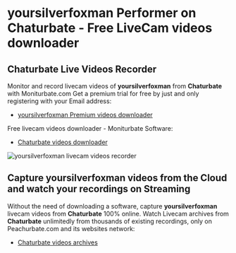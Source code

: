 # yoursilverfoxman Performer on Chaturbate - Free LiveCam videos downloader

## Chaturbate Live Videos Recorder

Monitor and record livecam videos of **yoursilverfoxman** from **Chaturbate** with Moniturbate.com
Get a premium trial for free by just and only registering with your Email address:
* [yoursilverfoxman Premium videos downloader](https://moniturbate.com/request-demo-licence-key.html)

Free livecam videos downloader - Moniturbate Software:
* [Chaturbate videos downloader](https://moniturbate.com/moniturbate-download-software.html)

![yoursilverfoxman livecam videos recorder](https://peachurnet.com/templates/moniturbate-software.png)


## Capture yoursilverfoxman videos from the Cloud and watch your recordings on Streaming

Without the need of downloading a software, capture **yoursilverfoxman** livecam videos from **Chaturbate** 100% online.
Watch Livecam archives from **Chaturbate** unlimitedly from thousands of existing recordings, only on Peachurbate.com and its websites network:
* [Chaturbate videos archives](https://peachurnet.com/)